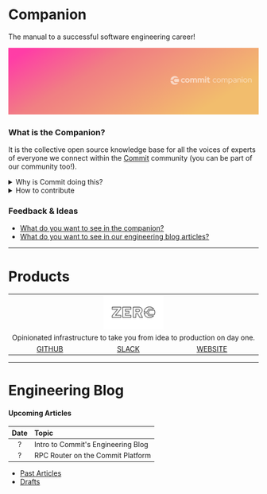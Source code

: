 # Companion

The manual to a successful software engineering career!

![Banner](https://github.com/commitdev/companion/blob/master/companion.png)

### What is the Companion?

It is the collective open source knowledge base for all the voices of experts of everyone we connect within the [Commit](https://commit.dev/) community (you can be part of our community too!).


<details>
  <summary>Why is Commit doing this?</summary>
  
<!-- @simon we should link to the definition of startup engineer -->
To provide startup engineers a single source of truth for everything they will need on their journey to success (ie. from before internship all the way to founder!)
</details>

<details>
  <summary>How to contribute</summary>
  
  - [Submitting your ideas in discussion](https://github.com/commitdev/companion/discussions)
  - [Drop your thoughts into the community discussions](https://github.com/commitdev/companion/discussions)
</details>
 
<!--[What do you want to see in our HOP blog articles?]() @anita we should discuss with @phong in the future-->
<!--[What do you want to see in our FLOC blog articles?]() @anita we should discuss with @phong in the future-->
<!--[What do you want to see in The Reference Architecture?](https://github.com/commitdev/companion/discussions) @simon will add when i have a discussion set up-->

### Feedback & Ideas

- [What do you want to see in the companion?](https://github.com/commitdev/companion/discussions/1)
- [What do you want to see in our engineering blog articles?](https://github.com/commitdev/companion/discussions/3)

<hr />

# Products

<table>
  <tr>
    <td align="center" colspan="3">
      <img src="https://github.com/commitdev/companion/blob/master/zero.png" width="25%">
    </td>
  </tr>
  <tr>
    <td align="center" colspan="3">
      Opinionated infrastructure to take you from idea to production on day one.
    </td>
  </tr>
  <tr>
    <td align="center">
      <a href="https://github.com/commitdev/zero">GITHUB</a>
    </td>
    <td align="center">
      <a href="https://slack.getzero.dev">SLACK</a>
    </td>
    <td align="center">
      <a href="https://getzero.dev">WEBSITE</a>
    </td>
  </tr>
</table>

---

# Engineering Blog

#### Upcoming Articles

Date|Topic
:-:|:--
?|Intro to Commit's Engineering Blog
?|RPC Router on the Commit Platform

- [Past Articles]()
- [Drafts](https://docs.google.com/document/d/1ed4-RVeMUNDDJZvfK7eArJDHjIgl62HuH83b4jK-_Qc/edit)


<!--
### The Reference Architecture
- [Architecture]()
  - [Frontend]()
  - [Backend]()
  - [Database]()
  - [Logging]()
  - [Monitoring]()
    - [Errors]()
    - [Performance]()
- [Infrastructure]()
  - [CI/CD]()
  - [Backup/Recovery]()
  - [Infrastructure as code]()
  - [Zero]()
- [Markdown]()
  - [GFM - GitHub Flavoured Markdown]()

## The Commit Journey

- [How do I join commit?]()
  - [Nomination]()
  - [Virtual Get To Know you]()
  - [Technical Assessment]()
    - [Welcome aboard]()
    - [What to do if you're not accepted]()
      - [Joining our learning community]()
- [What happens after I join?]()
  - [HOP]()
     - [Blog]()
  - [ECPG]()
     - [Blog]()
  - [Matching process]()
     - [Platform]()
  - [Start the next phase of your journey with a startup partner]()
     - [Contributing back to Commit via Discussions]()
     - [Coming back for learning events]()
     - [Mentoring/helping others in our community]()

## Community
- [How to find mentors/help]()
- [What does Commit to do support engineers in the community?]()

## Contribute
- [How can I help contribute?]()
  - [Companion]()
  - [Platform]()
  - [Zero]()

## Resources

- [Blog/Articles]()
  - [Engineering]()
  - [FLOC - First line of code]()
  - [HOP]()
- [Events]()
  - [Upcoming]()
  - [Past]()
-->
